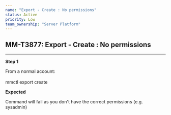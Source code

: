 ```yaml
---
name: "Export - Create : No permissions"
status: Active
priority: Low
team_ownership: "Server Platform"
---
```


## MM-T3877: Export - Create : No permissions

---

**Step 1**

From a normal account:\
\
mmctl export create

**Expected**

Command will fail as you don't have the correct permissions (e.g. sysadmin)
